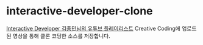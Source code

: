 # interactive-developer-clone
[Interactive Developer 김종민님의 유튜브 플레이리스트](https://www.youtube.com/c/cmiscm/playlists) Creative Coding에 업로드된 영상을 통해 클론 코딩한 소스를 저장합니다.